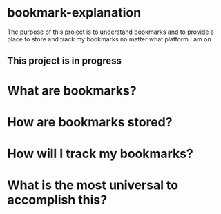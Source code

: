 # bookmark-explanation
The purpose of this project is to understand bookmarks and to provide a place to store and track my bookmarks no matter what platform I am on.

## This project is in progress

# What are bookmarks?

# How are bookmarks stored?

# How will I track my bookmarks?

# What is the most universal to accomplish this?
